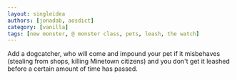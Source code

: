 ```yaml
---
layout: singleidea
authors: [jonadab, aosdict]
category: [vanilla]
tags: [new monster, @ monster class, pets, leash, the watch]
---
```

Add a dogcatcher, who will come and impound your pet if it misbehaves (stealing from shops, killing Minetown citizens) and you don't get it leashed before a certain amount of time has passed.
